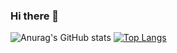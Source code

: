 ### Hi there 👋
<div align:center>
  
![Anurag's GitHub stats](https://github-readme-stats.vercel.app/api?username=JinHeyok&show_icons=true&theme=radical)
[![Top Langs](https://github-readme-stats.vercel.app/api/top-langs/?username=JinHeyok&layout=compact)](https://github.com/delay-100/github-readme-stats)
</div>


<!--
**JinHeyok/JinHeyok** is a ✨ _special_ ✨ repository because its `README.md` (this file) appears on your GitHub profile.

Here are some ideas to get you started:

- 🔭 I’m currently working on ...
- 🌱 I’m currently learning ...
- 👯 I’m looking to collaborate on ...
- 🤔 I’m looking for help with ...
- 💬 Ask me about ...
- 📫 How to reach me: ...
- 😄 Pronouns: ...
- ⚡ Fun fact: ...
-->
